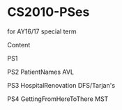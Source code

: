 # CS2010-PSes
for AY16/17 special term

Content

PS1                                       

PS2 PatientNames            AVL           

PS3 HospitalRenovation      DFS/Tarjan's

PS4 GettingFromHereToThere  MST

